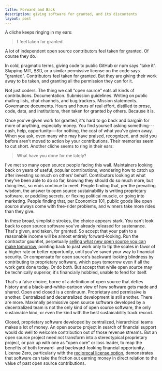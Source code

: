 ```yaml
---
title: Forward and Back
description: giving software for granted, and its discontents
layout: post
---
```


A cliche keeps ringing in my ears:

> I feel taken for granted.

A lot of independent open source contributors feel taken for granted.  Of course they do.

In cold, pragmatic terms, giving code to public GitHub or npm says "take it".  Slapping MIT, BSD, or a similar permissive license on the code says "granted".  Contributors feel taken for granted.  But they are giving their work away to be taken, and granting all the permission they can for it.

Not just coders.  The thing we call "open source" eats all kinds of contributions.  Documentation.  Submission guidelines.  Writing on public mailing lists, chat channels, and bug trackers.  Mission statements.  Governance documents.  Hours and hours of real effort, distilled to prose, code, data, and institutions, then taken for granted by others.  Because it is.

Once you've given work for granted, it's hard to go back and bargain for more of anything, especially money.  You find yourself asking something---cash, help, opportunity---for nothing, the cost of what you've given away.  When you ask, even many who may have praised, recognized, and paid you before aren't moved to action by your contributions.  Their memories seem to cut short.  Another cliche seems to ring in their ears:

> What have you done for me lately?

I've met so many open source people facing this wall.  Maintainers looking back on years of useful, popular contributions, wondering how to catch up after investing so much on others' behalf.  Contributors looking at what they've been able to do so far, knowing they should do so much more, but doing less, so ends continue to meet.  People finding that, per the prevailing wisdom, the answer to open source sustainability is writing proprietary software, or peddling secrets, or flexing political muscle, or going into marketing.  People finding that, per Economics 101, public goods like open source always come with free-rider problems, and winners take more rides than they give.

In these broad, simplistic strokes, the choice appears stark.  You can't look back to open source software you've already released for sustenance.  That's given, and taken, for granted.  So accept that your path to a reasonable income will be almost entirely forward-looking.  Run the contractor gauntlet, perpetually [selling what new open source you can make tomorrow](https://switchmode.github.io), pointing back to past work only to tip the scales in favor of a higher rate or better opportunity, until you've saved your way to financial security.  Or compensate for open source's backward looking blindness by contributing to proprietary software, which pays tomorrow even if all the work gets done today.  Or do both.  But accept that while open source may be technically superior, it's financially hobbled, unable to fend for itself.

That's a false choice, borne of a definition of open source that defies history and a black-and-white-cartoon view of how software gets made and shared.  Open and closed is a continuum.  Proprietary and permissive is another.  Centralized and decentralized development is still another.  There are more.  Maximally permissive open source software developed by a decentralized team is not the only kind of open source software, the only sustainable kind, or even the kind with the best sustainability track record.

Closed, proprietary software developed by centralized, hierarchical teams makes a lot of money.  An open source project in search of financial support would do well to welcome contribution out of those revenue streams.  But an open source project need not transform into a stereotypical proprietary project, or pair up with one as "open core" or loss leader, to reap the benefits of both forward- and backward-looking financial opportunity.  License Zero, particularly with the [reciprocal license option](https://licensezero.com/licenses/reciprocal), demonstrates that software can take the friction out earning money in direct relation to the value of past open source contributions.
